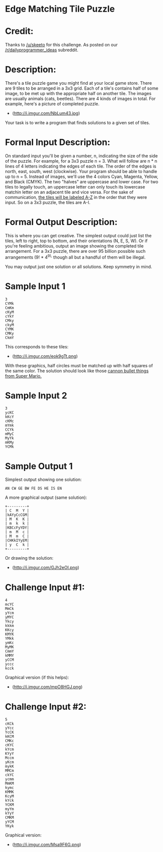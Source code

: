 # Edge Matching Tile Puzzle
<div class="md"><h1>Credit:</h1>
<p>Thanks to <a href="/u/skeeto">/u/skeeto</a> for this challenge. As posted on our <a href="/r/dailyprogrammer_ideas">/r/dailyprogrammer_ideas</a> subreddit.</p>
<h1>Description:</h1>
<p>There's a tile puzzle game you might find at your local game store. There are 9 tiles to be arranged in a 3x3 grid. Each of a tile's contains half of some image, to be met up with the appropriate half on another tile. The images are usually animals (cats, beetles). There are 4 kinds of images in total. For example, here's a picture of completed puzzle.</p>
<ul>
<li>(<a href="http://i.imgur.com/NbLum43.jpg">http://i.imgur.com/NbLum43.jpg</a>)</li>
</ul>
<p>Your task is to write a program that finds solutions to a given set of tiles.</p>
<h1>Formal Input Description:</h1>
<p>On standard input you'll be given a number, n, indicating the size of the side of the puzzle. For example, for a 3x3 puzzle n = 3. What will follow are n * n lines of 4 letters indicating the edges of each tile. The order of the edges is north, east, south, west (clockwise). Your program should be able to handle up to n = 5.
Instead of images, we'll use the 4 colors Cyan, Magenta, Yellow, and Black (CMYK). The two "halves" are uppercase and lower case. For two tiles to legally touch, an uppercase letter can only touch its lowercase matchin letter on an adjacent tile and vice versa.
For the sake of communication, <a href="http://i.imgur.com/pnVvQ8L.jpg"> the tiles will be labeled A-Z</a> in the order that they were input. So on a 3x3 puzzle, the tiles are A-I.</p>
<h1>Formal Output Description:</h1>
<p>This is where you can get creative. The simplest output could just list the tiles, left to right, top to bottom, and their orientations (N, E, S, W). Or if you're feeling ambitious, output an image showing the completed tile arrangement. For a 3x3 puzzle, there are over 95 billion possible such arrangements (9! * 4<sup>9),</sup> though all but a handful of them will be illegal.</p>
<p>You may output just one solution or all solutions. Keep symmetry in mind.</p>
<h1>Sample Input 1</h1>
<pre><code>3
CYMk
CmKm
cKyM
cYkY
CMky
ckyM
CYMK
CMKy
CkmY
</code></pre>
<p>This corresponds to these tiles:</p>
<ul>
<li>(<a href="http://i.imgur.com/eok9gTt.png">http://i.imgur.com/eok9gTt.png</a>)</li>
</ul>
<p>With these graphics, half circles must be matched up with half squares of the same color. The solution should look like those <a href="http://i.imgur.com/etCrWXi.jpg">cannon bullet things from Super Mario.</a></p>
<h1>Sample Input 2</h1>
<pre><code>3
ycKC
kKcY
cKMc
mYmk
CCYk
mMyC
MyYk
mKMy
YCMk
</code></pre>
<h1>Sample Output 1</h1>
<p>Simplest output showing one solution:</p>
<pre><code>AN CW GE BW FE DS HE IS EN
</code></pre>
<p>A more graphical output (same solution):</p>
<pre><code>+---------+
| C  M  Y |
|kAYyCcCGM|
| M  K  K |
| m  k  k |
|KBCcFyYDY|
| m  M  c |
| M  m  C |
|CHKkIYyEM|
| y  C  k |
+---------+
</code></pre>
<p>Or drawing the solution:</p>
<ul>
<li>(<a href="http://i.imgur.com/GJh2eOI.png">http://i.imgur.com/GJh2eOI.png</a>)</li>
</ul>
<h1>Challenge Input #1:</h1>
<pre><code>4
mcYC
MmCk
yYcm
yMYC
Ykcy
kkkm
KKcy
KMYK
YMkk
ymKc
MyMK
CmmY
kMMY
yCCM
yccc
kcck
</code></pre>
<p>Graphical version (if this helps):</p>
<ul>
<li>(<a href="http://i.imgur.com/mpO8HGJ.png">http://i.imgur.com/mpO8HGJ.png</a>)</li>
</ul>
<h1>Challenge Input #2:</h1>
<pre><code>5
cKCk
yYcc
YcCK
kKCM
CMKc
cKYC
kYcm
KYyY
Mccm
yKcm
mykK
MMCm
ckYC
ycmm
MmKM
kymc
KMMK
KcyM
kYck
YCKM
myYm
kYyY
CMKM
yYCM
YKyk
</code></pre>
<p>Graphical version:</p>
<ul>
<li>(<a href="http://i.imgur.com/Msa9F6G.png">http://i.imgur.com/Msa9F6G.png</a>)</li>
</ul>
</div>
